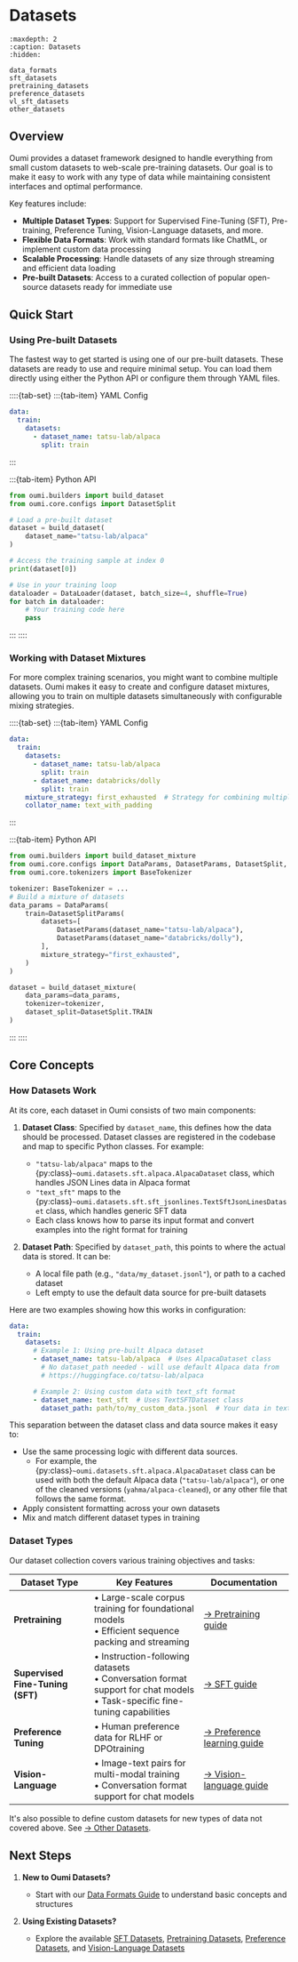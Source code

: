 # Datasets

```{toctree}
:maxdepth: 2
:caption: Datasets
:hidden:

data_formats
sft_datasets
pretraining_datasets
preference_datasets
vl_sft_datasets
other_datasets
```

## Overview

Oumi provides a dataset framework designed to handle everything from small custom datasets to web-scale pre-training datasets. Our goal is to make it easy to work with any type of data while maintaining consistent interfaces and optimal performance.

Key features include:

- **Multiple Dataset Types**: Support for Supervised Fine-Tuning (SFT), Pre-training, Preference Tuning, Vision-Language datasets, and more.
- **Flexible Data Formats**: Work with standard formats like ChatML, or implement custom data processing
- **Scalable Processing**: Handle datasets of any size through streaming and efficient data loading
- **Pre-built Datasets**: Access to a curated collection of popular open-source datasets ready for immediate use

## Quick Start

### Using Pre-built Datasets

The fastest way to get started is using one of our pre-built datasets. These datasets are ready to use and require minimal setup. You can load them directly using either the Python API or configure them through YAML files.

::::{tab-set}
:::{tab-item} YAML Config

```yaml
data:
  train:
    datasets:
      - dataset_name: tatsu-lab/alpaca
        split: train
```

:::

:::{tab-item} Python API

```python
from oumi.builders import build_dataset
from oumi.core.configs import DatasetSplit

# Load a pre-built dataset
dataset = build_dataset(
    dataset_name="tatsu-lab/alpaca"
)

# Access the training sample at index 0
print(dataset[0])

# Use in your training loop
dataloader = DataLoader(dataset, batch_size=4, shuffle=True)
for batch in dataloader:
    # Your training code here
    pass
```

:::
::::

### Working with Dataset Mixtures

For more complex training scenarios, you might want to combine multiple datasets. Oumi makes it easy to create and configure dataset mixtures, allowing you to train on multiple datasets simultaneously with configurable mixing strategies.

::::{tab-set}
:::{tab-item} YAML Config

```yaml
data:
  train:
    datasets:
      - dataset_name: tatsu-lab/alpaca
        split: train
      - dataset_name: databricks/dolly
        split: train
    mixture_strategy: first_exhausted  # Strategy for combining multiple datasets
    collator_name: text_with_padding
```

:::

:::{tab-item} Python API

```python
from oumi.builders import build_dataset_mixture
from oumi.core.configs import DataParams, DatasetParams, DatasetSplit, DatasetSplitParams
from oumi.core.tokenizers import BaseTokenizer

tokenizer: BaseTokenizer = ...
# Build a mixture of datasets
data_params = DataParams(
    train=DatasetSplitParams(
        datasets=[
            DatasetParams(dataset_name="tatsu-lab/alpaca"),
            DatasetParams(dataset_name="databricks/dolly"),
        ],
        mixture_strategy="first_exhausted",
    )
)

dataset = build_dataset_mixture(
    data_params=data_params,
    tokenizer=tokenizer,
    dataset_split=DatasetSplit.TRAIN
)
```

:::
::::

## Core Concepts

### How Datasets Work

At its core, each dataset in Oumi consists of two main components:

1. **Dataset Class**: Specified by `dataset_name`, this defines how the data should be processed. Dataset classes are registered in the codebase and map to specific Python classes. For example:
   - `"tatsu-lab/alpaca"` maps to the {py:class}`~oumi.datasets.sft.alpaca.AlpacaDataset` class, which handles JSON Lines data in Alpaca format
   - `"text_sft"` maps to the {py:class}`~oumi.datasets.sft.sft_jsonlines.TextSftJsonLinesDataset` class, which handles generic SFT data
   - Each class knows how to parse its input format and convert examples into the right format for training

2. **Dataset Path**: Specified by `dataset_path`, this points to where the actual data is stored. It can be:
   - A local file path (e.g., `"data/my_dataset.jsonl"`), or path to a cached dataset
   - Left empty to use the default data source for pre-built datasets

Here are two examples showing how this works in configuration:

```yaml
data:
  train:
    datasets:
      # Example 1: Using pre-built Alpaca dataset
      - dataset_name: tatsu-lab/alpaca  # Uses AlpacaDataset class
        # No dataset_path needed - will use default Alpaca data from
        # https://huggingface.co/tatsu-lab/alpaca

      # Example 2: Using custom data with text_sft format
      - dataset_name: text_sft  # Uses TextSFTDataset class
        dataset_path: path/to/my_custom_data.jsonl  # Your data in text_sft format
```

This separation between the dataset class and data source makes it easy to:

- Use the same processing logic with different data sources.
  - For example, the {py:class}`~oumi.datasets.sft.alpaca.AlpacaDataset` class can be used with both the default Alpaca data (`"tatsu-lab/alpaca"`), or one of the cleaned versions (`yahma/alpaca-cleaned`), or any other file that follows the same format.
- Apply consistent formatting across your own datasets
- Mix and match different dataset types in training

### Dataset Types

Our dataset collection covers various training objectives and tasks:

| Dataset Type | Key Features | Documentation |
|--------------|--------------|---------------|
| **Pretraining** | • Large-scale corpus training for foundational models<br>• Efficient sequence packing and streaming | [→ Pretraining guide](pretraining_datasets.md) |
| **Supervised Fine-Tuning (SFT)** | • Instruction-following datasets<br>• Conversation format support for chat models<br>• Task-specific fine-tuning capabilities | [→ SFT guide](sft_datasets.md) |
| **Preference Tuning** | • Human preference data for RLHF or DPOtraining | [→ Preference learning guide](preference_datasets.md) |
| **Vision-Language** | • Image-text pairs for multi-modal training <br>• Conversation format support for chat models| [→ Vision-language guide](vl_sft_datasets.md) |

It's also possible to define custom datasets for new types of data not covered above. See [→ Other Datasets](other_datasets.md).

## Next Steps

1. **New to Oumi Datasets?**
   - Start with our [Data Formats Guide](/resources/datasets/data_formats) to understand basic concepts and structures

2. **Using Existing Datasets?**
   - Explore the available [SFT Datasets](/resources/datasets/sft_datasets), [Pretraining Datasets](/resources/datasets/pretraining_datasets), [Preference Datasets](/resources/datasets/preference_datasets), and [Vision-Language Datasets](/resources/datasets/vl_sft_datasets)
